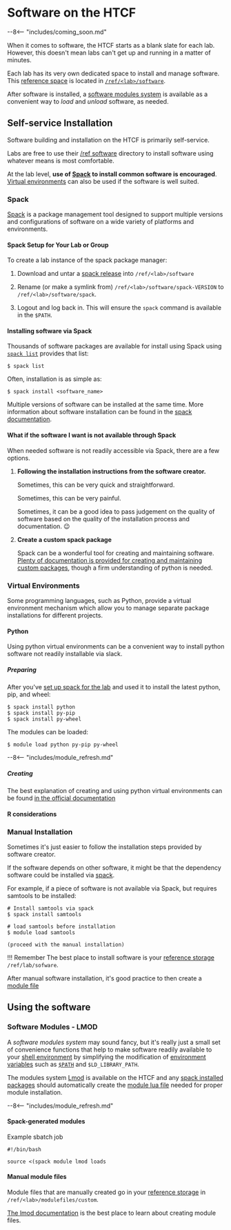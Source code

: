 # Software on the HTCF

--8<-- "includes/coming_soon.md"

When it comes to software, the HTCF starts as a blank slate for each lab.  However, this doesn't mean labs can't get up and running in a matter of minutes.

Each lab has its very own dedicated space to install and manage software.  This [reference space](storage/ref.md) is located in [`/ref/<lab>/software`](storage/ref.md#software).

After software is installed, a [software modules system](#software-modules-lmod) is available as a convenient way to *load* and *unload* software, as needed. 

## Self-service Installation

Software building and installation on the HTCF is primarily self-service.

Labs are free to use their [/ref software](storage/ref.md) directory to install software using whatever means is most comfortable.

At the lab level, **use of [Spack](#spack) to install common software is encouraged**.  [Virtual environments](#virtual-environments) can also be used if the software is well suited.

### Spack

[Spack](https://spack.readthedocs.io) is a package management tool designed to support multiple versions and configurations of software on a wide variety of platforms and environments.

#### Spack Setup for Your Lab or Group

To create a lab instance of the spack package manager:

1.  Download and untar a [spack release](https://github.com/spack/spack/releases) into `/ref/<lab>/software`

2.  Rename (or make a symlink from) `/ref/<lab>/software/spack-VERSION` to `/ref/<lab>/software/spack`.

3.  Logout and log back in.  This will ensure the `spack` command is available in the `$PATH`.

#### Installing software via Spack

Thousands of software packages are available for install using Spack using [`spack list`](https://spack.readthedocs.io/en/latest/basic_usage.html#listing-available-packages) provides that list:

    $ spack list

Often, installation is as simple as:

    $ spack install <software_name>

Multiple versions of software can be installed at the same time.  More information about software installation can be found in the [spack documentation](https://spack.readthedocs.io/en/latest/basic_usage.html#installing-and-uninstalling).


#### What if the software I want is not available through Spack

When needed software is not readily accessible via Spack, there are a few options.

1. **Following the installation instructions from the software creator.**
 
     Sometimes, this can be very quick and straightforward.
   
     Sometimes, this can be very painful.
   
     Sometimes, it can be a good idea to pass judgement on the quality of software based on the quality of the installation process and documentation. :wink:

2. **Create a custom spack package**

   Spack can be a wonderful tool for creating and maintaining software. [Plenty of documentation is provided for creating and maintaining custom packages](https://spack.readthedocs.io/en/latest/packaging_guide.html), though a firm understanding of python is needed.


### Virtual Environments

Some programming languages, such as Python, provide a virtual environment mechanism which allow you to manage separate package installations for different projects.

####  Python

Using python virtual environments can be a convenient way to install python software not readily installable via slack.

##### Preparing

After you've [set up spack for the lab](#spack) and used it to install the latest python, pip, and wheel:

    $ spack install python
    $ spack install py-pip
    $ spack install py-wheel

The modules can be loaded:

    $ module load python py-pip py-wheel

--8<-- "includes/module_refresh.md"

##### Creating

The best explanation of creating and using python virtual environments can be found [in the official documentation](https://packaging.python.org/guides/installing-using-pip-and-virtual-environments/#creating-a-virtual-environment)

#### R considerations

### Manual Installation

Sometimes it's just easier to follow the installation steps provided by software creator.

If the software depends on other software, it might be that the dependency software could be installed via [spack](#spack).

For example, if a piece of software is not available via Spack, but requires samtools to be installed:

    # Install samtools via spack
    $ spack install samtools

    # load samtools before installation
    $ module load samtools
    
    (proceed with the manual installation)

!!! Remember
    The best place to install software is your [reference storage](storage/ref.md) `/ref/lab/sofware`.

After manual software installation, it's good practice to then create a [module file](#manual-module-files)

## Using the software

### Software Modules - LMOD

A *software modules system* may sound fancy, but it's really just a small set of convenience functions that help to make software readily available to your [shell environment](https://en.wikipedia.org/wiki/Unix_shell) by simplifying the modification of [environment variables](https://en.wikipedia.org/wiki/Environment_variable#True_environment_variables) such as [`$PATH`](https://en.wikipedia.org/wiki/Path_\(computing\)) and `$LD_LIBRARY_PATH`.

The modules system [Lmod](https://lmod.readthedocs.io/en/latest/) is available on the HTCF and any [spack installed packages](#using-spack-generated-modules) should automatically create the [module lua file](https://lmod.readthedocs.io/en/latest/015_writing_modules.html) needed for proper module installation.

--8<-- "includes/module_refresh.md"

#### Spack-generated modules

Example sbatch job

```
#!/bin/bash

source <(spack module lmod loads 
```

#### Manual module files

Module files that are manually created go in your [reference storage](storage/ref.md) in `/ref/<lab>/modulefiles/custom`.

[The lmod documentation](https://lmod.readthedocs.io/en/latest/015_writing_modules.html) is the best place to learn about creating module files.
